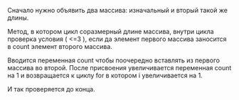 Сначало нужно объявить два массива: 
изначальный и вторый такой же длины. 

Метод, в котором цикл соразмерный длине массива, внутри цикла проверка условия 
( <=3 ), если да элемент первого массива заносится в count элемент второго массива. 

Вводится переменная count чтобы поочередно вставлять из первого массива во второй. После присвоения увеличивается переменная count на 1 и возвращается к циклу for в котором i увеличивается на 1. 

И так проверяется до конца.